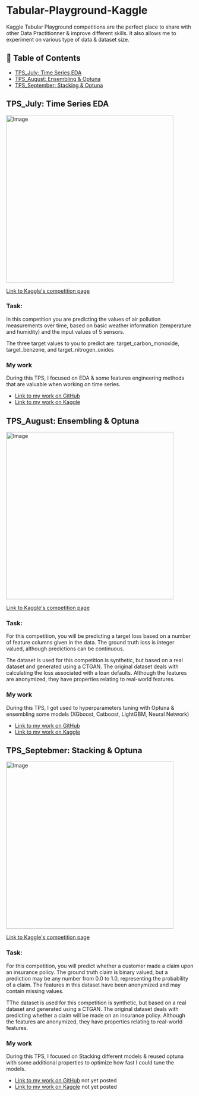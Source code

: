 # Tabular-Playground-Kaggle

Kaggle Tabular Playground competitions are the perfect place to share with other Data Practitionner & improve different skills.
It also allows me to experiment on various type of data & dataset size.

## 📕 Table of Contents
- [TPS_July: Time Series EDA](#tps-july-time-series-analysis)
- [TPS_August: Ensembling & Optuna](#tps-august-ensembling-&-optuna)
- [TPS_September: Stacking & Optuna](#tps-september-stacking-&-optuna)

## TPS_July: Time Series EDA

<img src="https://cdn.pixabay.com/photo/2017/03/29/15/18/tianjin-2185510__340.jpg" alt="Image" width="450" height="450">

[Link to Kaggle's competition page](https://www.kaggle.com/c/tabular-playground-series-jul-2021/data)

### Task:

In this competition you are predicting the values of air pollution measurements over time, based on basic weather information (temperature and humidity) and the input values of 5 sensors.

The three target values to you to predict are: target_carbon_monoxide, target_benzene, and target_nitrogen_oxides

### My work

During this TPS, I focused on EDA & some features engineering methods that are valuable when working on time series.
* [Link to my work on GitHub]()
* [Link to my work on Kaggle](https://www.kaggle.com/aymericpeltier/eda-feature-selection-late-post)

## TPS_August: Ensembling & Optuna

<img src="https://cdn.pixabay.com/photo/2014/02/01/18/01/money-256319__340.jpg" alt="Image" width="450" height="450">

[Link to Kaggle's competition page](https://www.kaggle.com/c/tabular-playground-series-aug-2021/data)

### Task:

For this competition, you will be predicting a target loss based on a number of feature columns given in the data. The ground truth loss is integer valued, although predictions can be continuous.

The dataset is used for this competition is synthetic, but based on a real dataset and generated using a CTGAN. The original dataset deals with calculating the loss associated with a loan defaults. Although the features are anonymized, they have properties relating to real-world features.

### My work

During this TPS, I got used to hyperparameters tuning with Optuna & ensembling some models (XGboost, Catboost, LightGBM, Neural Network)

* [Link to my work on GitHub]()
* [Link to my work on Kaggle](https://www.kaggle.com/aymericpeltier/ensembling-xgb-lgb-cat-nn)

## TPS_Septebmer: Stacking & Optuna

<img src="https://cdn.pixabay.com/photo/2017/09/23/17/16/contract-2779509__340.png" alt="Image" width="450" height="450">

[Link to Kaggle's competition page](https://www.kaggle.com/c/tabular-playground-series-sep-2021/data)

### Task:

For this competition, you will predict whether a customer made a claim upon an insurance policy. The ground truth claim is binary valued, but a prediction may be any number from 0.0 to 1.0, representing the probability of a claim. The features in this dataset have been anonymized and may contain missing values.

TThe dataset is used for this competition is synthetic, but based on a real dataset and generated using a CTGAN. The original dataset deals with predicting whether a claim will be made on an insurance policy. Although the features are anonymized, they have properties relating to real-world features.

### My work

During this TPS, I focused on Stacking different models & reused optuna with some additional properties to optimize how fast I could tune the models.
* [Link to my work on GitHub]() not yet posted
* [Link to my work on Kaggle]() not yet posted